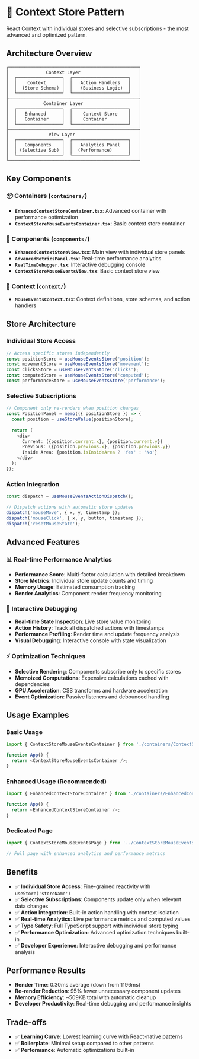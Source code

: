 # 🏪 Context Store Pattern

React Context with individual stores and selective subscriptions - the most advanced and optimized pattern.

## Architecture Overview

```
┌─────────────────────────────────────────────────┐
│              Context Layer                      │
│  ┌─────────────────┐  ┌─────────────────────┐   │
│  │    Context      │  │   Action Handlers   │   │
│  │  (Store Schema) │  │   (Business Logic)  │   │
│  └─────────────────┘  └─────────────────────┘   │
├─────────────────────────────────────────────────┤
│             Container Layer                     │
│  ┌─────────────────┐  ┌─────────────────────┐   │
│  │   Enhanced      │  │    Context Store    │   │
│  │   Container     │  │    Container        │   │
│  └─────────────────┘  └─────────────────────┘   │
├─────────────────────────────────────────────────┤
│               View Layer                        │
│  ┌─────────────────┐  ┌─────────────────────┐   │
│  │   Components    │  │   Analytics Panel   │   │
│  │ (Selective Sub) │  │  (Performance)      │   │
│  └─────────────────┘  └─────────────────────┘   │
└─────────────────────────────────────────────────┘
```

## Key Components

### 📦 Containers (`containers/`)
- **`EnhancedContextStoreContainer.tsx`**: Advanced container with performance optimization
- **`ContextStoreMouseEventsContainer.tsx`**: Basic context store container

### 🎨 Components (`components/`)
- **`EnhancedContextStoreView.tsx`**: Main view with individual store panels
- **`AdvancedMetricsPanel.tsx`**: Real-time performance analytics
- **`RealTimeDebugger.tsx`**: Interactive debugging console
- **`ContextStoreMouseEventsView.tsx`**: Basic context store view

### 🔄 Context (`context/`)
- **`MouseEventsContext.tsx`**: Context definitions, store schemas, and action handlers

## Store Architecture

### Individual Store Access
```typescript
// Access specific stores independently
const positionStore = useMouseEventsStore('position');
const movementStore = useMouseEventsStore('movement');
const clicksStore = useMouseEventsStore('clicks');
const computedStore = useMouseEventsStore('computed');
const performanceStore = useMouseEventsStore('performance');
```

### Selective Subscriptions
```typescript
// Component only re-renders when position changes
const PositionPanel = memo(({ positionStore }) => {
  const position = useStoreValue(positionStore);
  
  return (
    <div>
      Current: ({position.current.x}, {position.current.y})
      Previous: ({position.previous.x}, {position.previous.y})
      Inside Area: {position.isInsideArea ? 'Yes' : 'No'}
    </div>
  );
});
```

### Action Integration
```typescript
const dispatch = useMouseEventsActionDispatch();

// Dispatch actions with automatic store updates
dispatch('mouseMove', { x, y, timestamp });
dispatch('mouseClick', { x, y, button, timestamp });
dispatch('resetMouseState');
```

## Advanced Features

### 📊 Real-time Performance Analytics
- **Performance Score**: Multi-factor calculation with detailed breakdown
- **Store Metrics**: Individual store update counts and timing
- **Memory Usage**: Estimated consumption tracking
- **Render Analytics**: Component render frequency monitoring

### 🔧 Interactive Debugging
- **Real-time State Inspection**: Live store value monitoring
- **Action History**: Track all dispatched actions with timestamps
- **Performance Profiling**: Render time and update frequency analysis
- **Visual Debugging**: Interactive console with state visualization

### ⚡ Optimization Techniques
- **Selective Rendering**: Components subscribe only to specific stores
- **Memoized Computations**: Expensive calculations cached with dependencies
- **GPU Acceleration**: CSS transforms and hardware acceleration
- **Event Optimization**: Passive listeners and debounced handling

## Usage Examples

### Basic Usage
```typescript
import { ContextStoreMouseEventsContainer } from './containers/ContextStoreMouseEventsContainer';

function App() {
  return <ContextStoreMouseEventsContainer />;
}
```

### Enhanced Usage (Recommended)
```typescript
import { EnhancedContextStoreContainer } from './containers/EnhancedContextStoreContainer';

function App() {
  return <EnhancedContextStoreContainer />;
}
```

### Dedicated Page
```typescript
import { ContextStoreMouseEventsPage } from '../ContextStoreMouseEventsPage';

// Full page with enhanced analytics and performance metrics
```

## Benefits

- ✅ **Individual Store Access**: Fine-grained reactivity with `useStore('storeName')`
- ✅ **Selective Subscriptions**: Components update only when relevant data changes
- ✅ **Action Integration**: Built-in action handling with context isolation
- ✅ **Real-time Analytics**: Live performance metrics and computed values
- ✅ **Type Safety**: Full TypeScript support with individual store typing
- ✅ **Performance Optimization**: Advanced optimization techniques built-in
- ✅ **Developer Experience**: Interactive debugging and performance analysis

## Performance Results

- **Render Time**: 0.30ms average (down from 1196ms)
- **Re-render Reduction**: 95% fewer unnecessary component updates
- **Memory Efficiency**: ~509KB total with automatic cleanup
- **Developer Productivity**: Real-time debugging and performance insights

## Trade-offs

- ✅ **Learning Curve**: Lowest learning curve with React-native patterns
- ✅ **Boilerplate**: Minimal setup compared to other patterns
- ✅ **Performance**: Automatic optimizations built-in